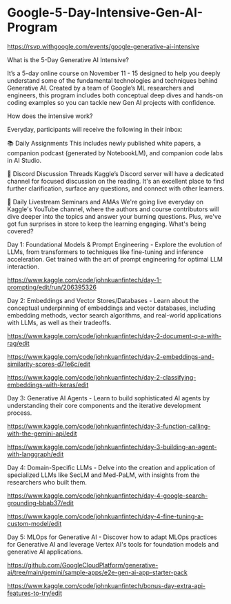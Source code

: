 # Google-5-Day-Intensive-Gen-AI-Program

https://rsvp.withgoogle.com/events/google-generative-ai-intensive

What is the 5-Day Generative AI Intensive?

It’s a 5-day online course on November 11 - 15 designed to help you deeply understand some of the fundamental technologies and techniques behind Generative AI. Created by a team of Google’s ML researchers and engineers, this program includes both conceptual deep dives and hands-on coding examples so you can tackle new Gen AI projects with confidence.

How does the intensive work?

Everyday, participants will receive the following in their inbox:

📚 Daily Assignments
This includes newly published white papers, a companion podcast (generated by NotebookLM), and companion code labs in AI Studio.

💬 Discord Discussion Threads
Kaggle’s Discord server will have a dedicated channel for focused discussion on the reading. It's an excellent place to find further clarification, surface any questions, and connect with other learners.

🎥 Daily Livestream Seminars and AMAs
We're going live everyday on Kaggle's YouTube channel, where the authors and course contributors will dive deeper into the topics and answer your burning questions. Plus, we've got fun surprises in store to keep the learning engaging.
What's being covered?

Day 1: Foundational Models & Prompt Engineering - Explore the evolution of LLMs, from transformers to techniques like fine-tuning and inference acceleration. Get trained with the art of prompt engineering for optimal LLM interaction.

https://www.kaggle.com/code/johnkuanfintech/day-1-prompting/edit/run/206395326

Day 2: Embeddings and Vector Stores/Databases - Learn about the conceptual underpinning of embeddings and vector databases, including embedding methods, vector search algorithms, and real-world applications with LLMs, as well as their tradeoffs.

https://www.kaggle.com/code/johnkuanfintech/day-2-document-q-a-with-rag/edit

https://www.kaggle.com/code/johnkuanfintech/day-2-embeddings-and-similarity-scores-d71e6c/edit

https://www.kaggle.com/code/johnkuanfintech/day-2-classifying-embeddings-with-keras/edit

Day 3: Generative AI Agents - Learn to build sophisticated AI agents by understanding their core components and the iterative development process.

https://www.kaggle.com/code/johnkuanfintech/day-3-function-calling-with-the-gemini-api/edit

https://www.kaggle.com/code/johnkuanfintech/day-3-building-an-agent-with-langgraph/edit

Day 4: Domain-Specific LLMs - Delve into the creation and application of specialized LLMs like SecLM and Med-PaLM, with insights from the researchers who built them.

https://www.kaggle.com/code/johnkuanfintech/day-4-google-search-grounding-bbab37/edit

https://www.kaggle.com/code/johnkuanfintech/day-4-fine-tuning-a-custom-model/edit

Day 5: MLOps for Generative AI - Discover how to adapt MLOps practices for Generative AI and leverage Vertex AI's tools for foundation models and generative AI applications.

https://github.com/GoogleCloudPlatform/generative-ai/tree/main/gemini/sample-apps/e2e-gen-ai-app-starter-pack

https://www.kaggle.com/code/johnkuanfintech/bonus-day-extra-api-features-to-try/edit

